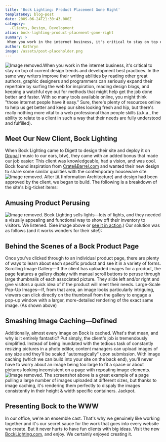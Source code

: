 ```yaml
---
title: 'Bock Lighting: Product Placement Gone Right'
templateKey: blog-post
date: 2009-06-24T21:30:43.000Z
category: 
  -Clients, Design, Development
alias: bock-lighting-product-placement-gone-right
summary: > 
 When you work in the internet business, it's critical to stay on top of current design trends and development best practices.  In the same way writers improve their writing abilities by reading other great authors, graphic designers and programmers can seriously expand their repertoire by surfing the web for inspiration, reading design blogs, and keeping a watchful eye out for methods that might help get the job done better and faster. With so many tools available online, you might think "those internet people have it easy." Sure, there's plenty of resources online to help us get better and keep our sites looking fresh and hip, but there's really nothing more vital to a web professional than people skills (a.k.a., the ability to relate to a client in such a way that their needs are fully understood and fulfilled).
author: Kathryn
image: /assets/post-placeholder.png
---
```


![Image removed.](/core/misc/icons/e32700/error.svg "This image has been removed. For security reasons, only images from the local domain are allowed.")When you work in the internet business, it's critical to stay on top of current design trends and development best practices. In the same way writers improve their writing abilities by reading other great authors, graphic designers and programmers can seriously expand their repertoire by surfing the web for inspiration, reading design blogs, and keeping a watchful eye out for methods that might help get the job done better and faster. With so many tools available online, you might think "those internet people have it easy." Sure, there's plenty of resources online to help us get better and keep our sites looking fresh and hip, but there's really nothing more vital to a web professional than people skills (a.k.a., the ability to relate to a client in such a way that their needs are fully understood and fulfilled).

Meet Our New Client, Bock Lighting
----------------------------------

When Bock Lighting came to Digett to design their site and deploy it on [Drupal](http://www.drupal.org) (music to our ears, btw), they came with an added bonus that made our job easier: This client was knowledgeable, had a vision, and was cool. Bock found inspiration from [Crate&Barrel.com](http://www.crateandbarrel.com) and wanted their new design to share some similar qualities with the contemporary houseware site: ![Image removed.](/core/misc/icons/e32700/error.svg "This image has been removed. For security reasons, only images from the local domain are allowed.") After [IA](http://en.wikipedia.org/wiki/Information_architecture) (Information Architecture) and design had been approved by the client, we began to build. The following is a breakdown of the site's big-ticket items:

Amusing Product Perusing
------------------------

![Image removed.](/core/misc/icons/e32700/error.svg "This image has been removed. For security reasons, only images from the local domain are allowed.") Bock Lighting sells lights—lots of lights, and they needed a visually appealing and functional way to show off their inventory to visitors. We listened. (See image above or [see it in action](http://bocklighting.com/product/46/zem16h).) Our solution was as follows (and it works wonders for their site!):

Behind the Scenes of a Bock Product Page
----------------------------------------

Once you've clicked through to an individual product page, there are plenty of ways to learn about each specific product and see it in a variety of forms. Scrolling Image Gallery—If the client has uploaded images for a product, the page features a gallery display with manual scroll buttons to peruse through large thumbnails of each associated picture. They slide left and/or right and give visitors a quick idea of if the product will meet their needs. Large-Scale Pop-Up Images—If, from that area, an image looks particularly intriguing, viewers can click directly on the thumbnail from the gallery to engage a pop-up window with a larger, more-detailed rendering of the exact same image. (As shown above)

Smashing Image Caching—Defined
------------------------------

Additionally, almost every image on Bock is cached. What's that mean, and why is it entirely fantastic? Put simply, the client's job is tremendously simplified. Instead of being inundated with the tedious task of constantly resizing pictures in a photo editor, content managers can upload images of any size and they'll be scaled "automagically" upon submission. With image caching (which we can build into your site on the back end), you'll never have to worry about an image being too large to fit a space or about pictures looking inconsistent on a page with repeating image elements. ![Image removed.](/core/misc/icons/e32700/error.svg "This image has been removed. For security reasons, only images from the local domain are allowed.") The screenshot above is a great example of a page pulling a large number of images uploaded at different sizes, but thanks to image caching, it's rendering them perfectly to dispaly the images consistently in their height & width specific containers. Jackpot.

Presenting Bock to the WWW
--------------------------

In our office, we're an ensemble cast. That's why we genuinely like working together and it's our secret sauce for the work that goes into every website we create. But it never hurts to have fun clients with big ideas. Visit the new [BockLighting.com](http://www.bocklighting.com), and enjoy. We certainly enjoyed creating it.